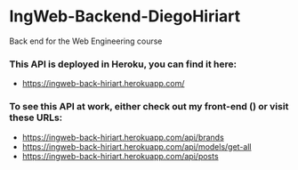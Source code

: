 # IngWeb-Backend-DiegoHiriart
Back end for the Web Engineering course

### This API is deployed in Heroku, you can find it here:
  -  https://ingweb-back-hiriart.herokuapp.com/

### To see this API at work, either check out my front-end () or visit these URLs:
  - https://ingweb-back-hiriart.herokuapp.com/api/brands
  - https://ingweb-back-hiriart.herokuapp.com/api/models/get-all
  - https://ingweb-back-hiriart.herokuapp.com/api/posts
